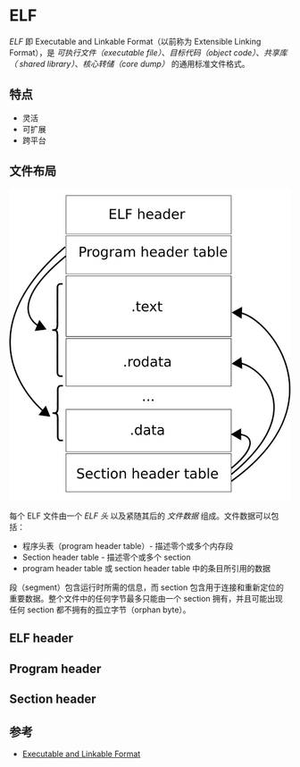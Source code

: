 # ELF

_ELF_ 即 Executable and Linkable Format（以前称为 Extensible Linking Format），是 _可执行文件（executable file）_、_目标代码（object code）_、_共享库（ shared library）_、_核心转储（core dump）_ 的通用标准文件格式。

## 特点

* 灵活
* 可扩展
* 跨平台

## 文件布局

![ELF 布局](.images/elf-layout.svg)

每个 ELF 文件由一个 _ELF 头_ 以及紧随其后的 _文件数据_ 组成。文件数据可以包括：

* 程序头表（program header table）- 描述零个或多个内存段
* Section header table - 描述零个或多个 section
* program header table 或 section header table 中的条目所引用的数据

段（segment）包含运行时所需的信息，而 section 包含用于连接和重新定位的重要数据。整个文件中的任何字节最多只能由一个 section 拥有，并且可能出现任何 section 都不拥有的孤立字节（orphan byte）。

## ELF header

## Program header

## Section header

## 参考

* [Executable and Linkable Format](https://en.wikipedia.org/wiki/Executable_and_Linkable_Format)